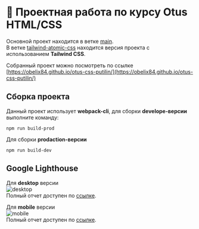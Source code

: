 # 🚀 Проектная работа по курсу Otus HTML/CSS

Основной проект находится в ветке [main](https://github.com/obelix84/otus-css-putilin/tree/main).  
В ветке [tailwind-atomic-css](https://github.com/obelix84/otus-css-putilin/tree/tailwind-atomic-css) находится версия проекта с использованием **Tailwind CSS**. 

Собранный проект можно посмотреть по ссылке [https://obelix84.github.io/otus-css-putilin/](https://obelix84.github.io/otus-css-putilin/)
## Сборка проекта
Данный проект использует **webpack-cli**, для сборки **develope-версии** выполните команду: 

```
npm run build-prod
```

Для сборки **prodaction-версии** 

```
npm run build-dev
```
## Google Lighthouse

Для **desktop** версии  
![desktop](https://github.com/obelix84/otus-css-putilin/support/lighthouse/lighthouse-desktop.png "desktop версия")  
Полный отчет доступен по [ссылке](https://github.com/obelix84/otus-css-putilin/tree/support/lighthouse/lh-desktop.html). 

Для **mobile** версии  
![mobile](https://github.com/obelix84/otus-css-putilin/support/lighthouse/lighthouse-mobile.png "mobile версия")  
Полный отчет доступен по [ссылке](https://github.com/obelix84/otus-css-putilin/tree/support/lighthouse/lh-mobile.html). 